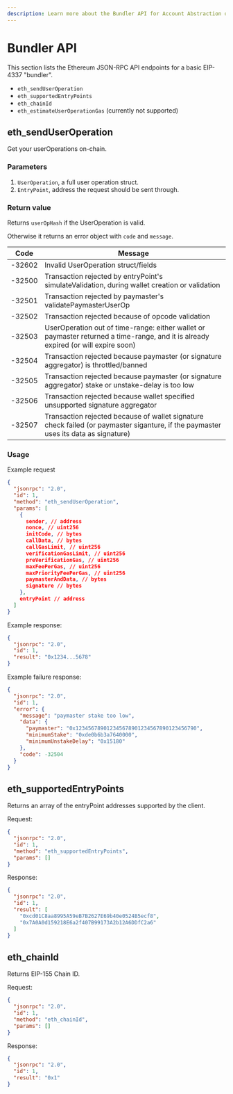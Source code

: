 ```yaml
---
description: Learn more about the Bundler API for Account Abstraction on Boba Network
---
```


# Bundler API
This section lists the Ethereum JSON-RPC API endpoints for a basic EIP-4337 "bundler".


- `eth_sendUserOperation`
- `eth_supportedEntryPoints`
- `eth_chainId`
- `eth_estimateUserOperationGas` (currently not supported)


## eth_sendUserOperation
Get your userOperations on-chain.

### Parameters
1. `UserOperation`, a full user operation struct.
2. `EntryPoint`, address the request should be sent through.

### Return value
Returns `userOpHash` if the UserOperation is valid.

Otherwise it returns an error object with `code` and `message`.

| **Code** | **Message**                                                                                                                         |
|----------|-------------------------------------------------------------------------------------------------------------------------------------|
| -32602   | Invalid UserOperation struct/fields                                                                                                 |
| -32500   | Transaction rejected by entryPoint's simulateValidation, during wallet creation or validation                                       |
| -32501   | Transaction rejected by paymaster's validatePaymasterUserOp                                                                         |
| -32502   | Transaction rejected because of opcode validation                                                                                   |
| -32503   | UserOperation out of time-range: either wallet or paymaster returned a time-range, and it is already expired (or will expire soon)  |
| -32504   | Transaction rejected because paymaster (or signature aggregator) is throttled/banned                                                |
| -32505   | Transaction rejected because paymaster (or signature aggregator) stake or unstake-delay is too low                                  |
| -32506   | Transaction rejected because wallet specified unsupported signature aggregator                                                      |
| -32507   | Transaction rejected because of wallet signature check failed (or paymaster siganture, if the paymaster uses its data as signature) |


### Usage
Example request

```json
{
  "jsonrpc": "2.0",
  "id": 1,
  "method": "eth_sendUserOperation",
  "params": [
    {
      sender, // address
      nonce, // uint256
      initCode, // bytes
      callData, // bytes
      callGasLimit, // uint256
      verificationGasLimit, // uint256
      preVerificationGas, // uint256
      maxFeePerGas, // uint256
      maxPriorityFeePerGas, // uint256
      paymasterAndData, // bytes
      signature // bytes
    },
    entryPoint // address
  ]
}
```

Example response:
```json
{
  "jsonrpc": "2.0",
  "id": 1,
  "result": "0x1234...5678"
}
```

Example failure response:
```json
{
  "jsonrpc": "2.0",
  "id": 1,
  "error": {
    "message": "paymaster stake too low",
    "data": {
      "paymaster": "0x123456789012345678901234567890123456790",
      "minimumStake": "0xde0b6b3a7640000",
      "minimumUnstakeDelay": "0x15180"
    },
    "code": -32504
  }
}
```

## eth_supportedEntryPoints
Returns an array of the entryPoint addresses supported by the client.

Request:
```json
{
  "jsonrpc": "2.0",
  "id": 1,
  "method": "eth_supportedEntryPoints",
  "params": []
}
```

Response:
```json
{
  "jsonrpc": "2.0",
  "id": 1,
  "result": [
    "0xcd01C8aa8995A59eB7B2627E69b40e0524B5ecf8",
    "0x7A0A0d159218E6a2f407B99173A2b12A6DDfC2a6"
  ]
}
```


## eth_chainId
Returns EIP-155 Chain ID.

Request:
```json
{
  "jsonrpc": "2.0",
  "id": 1,
  "method": "eth_chainId",
  "params": []
}
```

Response:
```json
{
  "jsonrpc": "2.0",
  "id": 1,
  "result": "0x1"
}
```
